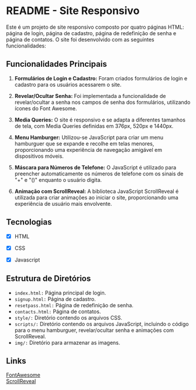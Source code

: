 # README - Site Responsivo
Este é um projeto de site responsivo composto por quatro páginas HTML: página de login, página de cadastro, página de redefinição de senha e página de contatos. O site foi desenvolvido com as seguintes funcionalidades:

## Funcionalidades Principais
1. **Formulários de Login e Cadastro:** Foram criados formulários de login e cadastro para os usuários acessarem o site.

2. **Revelar/Ocultar Senha:** Foi implementada a funcionalidade de revelar/ocultar a senha nos campos de senha dos formulários, utilizando ícones do Font Awesome.

3. **Media Queries:** O site é responsivo e se adapta a diferentes tamanhos de tela, com Media Queries definidas em 376px, 520px e 1440px.

4. **Menu Hamburger:** Utilizou-se JavaScript para criar um menu hamburguer que se expande e recolhe em telas menores, proporcionando uma experiência de navegação amigável em dispositivos móveis.

5. **Máscara para Números de Telefone:** O JavaScript é utilizado para preencher automaticamente os números de telefone com os sinais de "+" e "()" enquanto o usuário digita.

6. **Animação com ScrollReveal:** A biblioteca JavaScript ScrollReveal é utilizada para criar animações ao iniciar o site, proporcionando uma experiência de usuário mais envolvente.

## Tecnologias
- [x] HTML
- [x] CSS
- [x] Javascript


## Estrutura de Diretórios
- `index.html:` Página principal de login.
- `signup.html:` Página de cadastro.
- `resetpass.html:` Página de redefinição de senha.
- `contacts.html:` Página de contatos.
- `style/:` Diretório contendo os arquivos CSS.
- `scripts/:` Diretório contendo os arquivos JavaScript, incluindo o código para o menu hamburguer, revelar/ocultar senha e animações com ScrollReveal.
- `img/:` Diretório para armazenar as imagens.

## Links
[FontAwesome](https://fontawesome.com/)  
[ScrollReveal](https://scrollrevealjs.org/)

